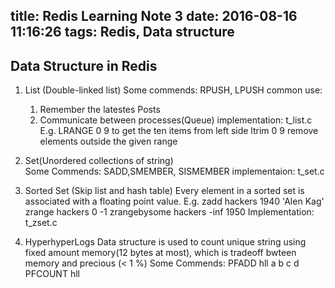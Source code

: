 title: Redis Learning Note 3
date: 2016-08-16 11:16:26
tags: Redis, Data structure
---

## Data Structure in Redis

1.	List (Double-linked list)
	Some commends: RPUSH, LPUSH
	common use: 
	1.	Remember the latestes Posts
	2. Communicate between processes(Queue)
	implementation: t_list.c
	E.g. LRANGE 0 9 to get the ten items from left side
	ltrim 0 9 remove elements outside the given range 
	
2.	Set(Unordered collections of string)  
	Some Commends: SADD,SMEMBER, SISMEMBER
	implementaion: t_set.c

3.	Sorted Set (Skip list and hash table)
	Every element in a sorted set is associated with a floating point value.
	E.g. zadd hackers 1940 'Alen Kag'
		zrange hackers 0 -1
		zrangebysome hackers -inf 1950
	Implementation: t_zset.c
4. HyperhyperLogs
	Data structure is used to count unique string using fixed amount memory(12 bytes at most), which is tradeoff bwteen  memory and precious (< 1 %)
	Some Commends: 
	PFADD hll a b c d
	PFCOUNT hll